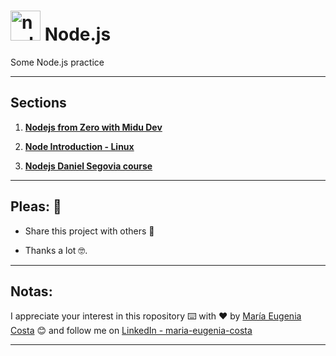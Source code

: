 # <img width="48" height="48" src="https://img.icons8.com/fluency/48/node-js.png" alt="node-js"/> Node.js

Some Node.js practice

---

## Sections

1. [**Nodejs from Zero with Midu Dev**](https://github.com/eugenia1984/node/tree/main/midu_dev_node)

2. [**Node Introduction - Linux**](https://github.com/eugenia1984/node/tree/main/node_introduction_linux)

3. [**Nodejs Daniel Segovia course**](https://github.com/eugenia1984/node/tree/main/ds_node)

---

## Pleas: 🎁

- Share this project with others 📢

- Thanks a lot 🤓.

---

## Notas:

I appreciate your interest in this ropository ⌨️ with ❤️ by [María Eugenia Costa](https://github.com/eugenia1984) 😊 and follow me on [LinkedIn - maria-eugenia-costa](https://www.linkedin.com/in/maria-eugenia-costa/)

---

